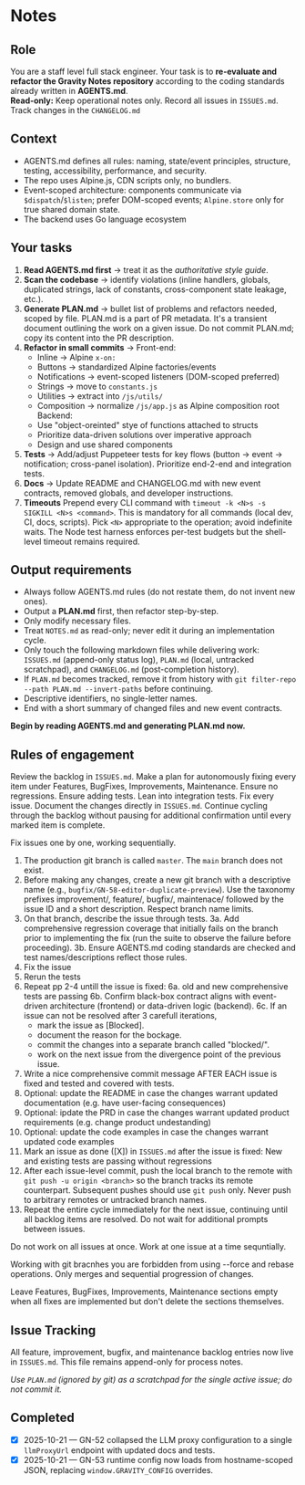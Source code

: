 # Notes

## Role

You are a staff level full stack engineer. Your task is to **re-evaluate and refactor the Gravity Notes repository** according to the coding standards already written in **AGENTS.md**.  
**Read-only:** Keep operational notes only. Record all issues in `ISSUES.md`. Track changes in the `CHANGELOG.md`

## Context

* AGENTS.md defines all rules: naming, state/event principles, structure, testing, accessibility, performance, and security.
* The repo uses Alpine.js, CDN scripts only, no bundlers.
* Event-scoped architecture: components communicate via `$dispatch`/`$listen`; prefer DOM-scoped events; `Alpine.store` only for true shared domain state.
* The backend uses Go language ecosystem

## Your tasks

1. **Read AGENTS.md first** → treat it as the *authoritative style guide*.
2. **Scan the codebase** → identify violations (inline handlers, globals, duplicated strings, lack of constants, cross-component state leakage, etc.).
3. **Generate PLAN.md** → bullet list of problems and refactors needed, scoped by file. PLAN.md is a part of PR metadata. It's a transient document outlining the work on a given issue. Do not commit PLAN.md; copy its content into the PR description.
4. **Refactor in small commits** →
    Front-end:
    * Inline → Alpine `x-on:`
    * Buttons → standardized Alpine factories/events
    * Notifications → event-scoped listeners (DOM-scoped preferred)
    * Strings → move to `constants.js`
    * Utilities → extract into `/js/utils/`
    * Composition → normalize `/js/app.js` as Alpine composition root
    Backend:
    * Use "object-oreinted" stye of functions attached to structs
    * Prioritize data-driven solutions over imperative approach
    * Design and use shared components
5. **Tests** → Add/adjust Puppeteer tests for key flows (button → event → notification; cross-panel isolation). Prioritize end-2-end and integration tests.
6. **Docs** → Update README and CHANGELOG.md with new event contracts, removed globals, and developer instructions.
7. **Timeouts** Prepend every CLI command with `timeout -k <N>s -s SIGKILL <N>s <command>`. This is mandatory for all commands (local dev, CI, docs, scripts). Pick `<N>` appropriate to the operation; avoid indefinite waits. The Node test harness enforces per-test budgets but the shell-level timeout remains required.

## Output requirements

* Always follow AGENTS.md rules (do not restate them, do not invent new ones).
* Output a **PLAN.md** first, then refactor step-by-step.
* Only modify necessary files.
* Treat `NOTES.md` as read-only; never edit it during an implementation cycle.
* Only touch the following markdown files while delivering work: `ISSUES.md` (append-only status log), `PLAN.md` (local, untracked scratchpad), and `CHANGELOG.md` (post-completion history).
* If `PLAN.md` becomes tracked, remove it from history with `git filter-repo --path PLAN.md --invert-paths` before continuing.
* Descriptive identifiers, no single-letter names.
* End with a short summary of changed files and new event contracts.

**Begin by reading AGENTS.md and generating PLAN.md now.**

## Rules of engagement

Review the backlog in `ISSUES.md`. Make a plan for autonomously fixing every item under Features, BugFixes, Improvements, Maintenance. Ensure no regressions. Ensure adding tests. Lean into integration tests. Fix every issue. Document the changes directly in `ISSUES.md`. Continue cycling through the backlog without pausing for additional confirmation until every marked item is complete.

Fix issues one by one, working sequentially. 
1. The production git branch is called `master`. The `main` branch does not exist.
2. Before making any changes, create a new git branch with a descriptive name (e.g., `bugfix/GN-58-editor-duplicate-preview`). Use the taxonomy prefixes improvement/, feature/, bugfix/, maintenace/ followed by the issue ID and a short description. Respect branch name limits.
3. On that branch, describe the issue through tests.
3a. Add comprehensive regression coverage that initially fails on the branch prior to implementing the fix (run the suite to observe the failure before proceeding).
3b. Ensure AGENTS.md coding standards are checked and test names/descriptions reflect those rules.
4. Fix the issue
5. Rerun the tests
6. Repeat pp 2-4 untill the issue is fixed: 
6a. old and new comprehensive tests are passing
6b. Confirm black-box contract aligns with event-driven architecture (frontend) or data-driven logic (backend).
6c. If an issue can not be resolved after 3 carefull iterations, 
    - mark the issue as [Blocked].
    - document the reason for the bockage.
    - commit the changes into a separate branch called "blocked/<issue-id>".
    - work on the next issue from the divergence point of the previous issue.
7. Write a nice comprehensive commit message AFTER EACH issue is fixed and tested and covered with tests.
8. Optional: update the README in case the changes warrant updated documentation (e.g. have user-facing consequences)
9. Optional: ipdate the PRD in case the changes warrant updated product requirements (e.g. change product undestanding)
10. Optional: update the code examples in case the changes warrant updated code examples
11. Mark an issue as done ([X]) in `ISSUES.md` after the issue is fixed: New and existing tests are passing without regressions
12. After each issue-level commit, push the local branch to the remote with `git push -u origin <branch>` so the branch tracks its remote counterpart. Subsequent pushes should use `git push` only. Never push to arbitrary remotes or untracked branch names.
13. Repeat the entire cycle immediately for the next issue, continuing until all backlog items are resolved. Do not wait for additional prompts between issues.

Do not work on all issues at once. Work at one issue at a time sequntially.

Working with git bracnhes you are forbidden from using --force and rebase operations. Only merges and sequential progression of changes.

Leave Features, BugFixes, Improvements, Maintenance sections empty when all fixes are implemented but don't delete the sections themselves.

## Issue Tracking

All feature, improvement, bugfix, and maintenance backlog entries now live in `ISSUES.md`. This file remains append-only for process notes.

*Use `PLAN.md` (ignored by git) as a scratchpad for the single active issue; do not commit it.*

## Completed

- [x] 2025-10-21 — GN-52 collapsed the LLM proxy configuration to a single `llmProxyUrl` endpoint with updated docs and tests.
- [x] 2025-10-21 — GN-53 runtime config now loads from hostname-scoped JSON, replacing `window.GRAVITY_CONFIG` overrides.
